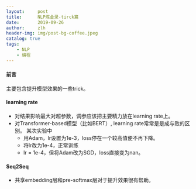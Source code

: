 ```yaml
---
layout:     post
title:      NLP炼金录-tirck篇
date:       2019-09-26
author:     zlh
header-img: img/post-bg-coffee.jpeg
catalog: true
tags:
    - NLP
    - 编程
---
```


#### 前言
主要包含提升模型效果的一些trick。

#### learning rate
- 对结果影响最大对超参数，调参应该把主要精力放在learning rate上。
- 对Transformer-based模型（比如BERT）, learning rate常常是是成与败的区别。
    某次实验中
    - 用Adam，lr设置为1e-3，loss停在一个较高值便不再下降。
    - 将lr改为1e-4，正常训练
    - lr = 1e-4，但将Adam改为SGD，loss直接变为nan。

#### Seq2Seq
- 共享embedding层和pre-softmax层对于提升效果很有帮助。


